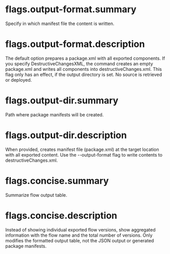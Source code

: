 # flags.output-format.summary

Specify in which manifest file the content is written.

# flags.output-format.description

The default option prepares a package.xml with all exported components. If you specify DestructiveChangesXML, the command creates an empty package.xml and writes all components into destructiveChanges.xml. This flag only has an effect, if the output directory is set. No source is retrieved or deployed.

# flags.output-dir.summary

Path where package manifests will be created.

# flags.output-dir.description

When provided, creates manifest file (package.xml) at the target location with all exported content. Use the --output-format flag to write contents to destructiveChanges.xml.

# flags.concise.summary

Summarize flow output table.

# flags.concise.description

Instead of showing individual exported flow versions, show aggregated information with the flow name and the total number of versions. Only modifies the formatted output table, not the JSON output or generated package manifests.
